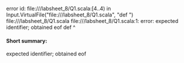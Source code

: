 error id: file://<WORKSPACE>/labsheet_8/Q1.scala:[4..4) in Input.VirtualFile("file://<WORKSPACE>/labsheet_8/Q1.scala", "def ")
file://<WORKSPACE>/labsheet_8/Q1.scala
file://<WORKSPACE>/labsheet_8/Q1.scala:1: error: expected identifier; obtained eof
def 
    ^
#### Short summary: 

expected identifier; obtained eof